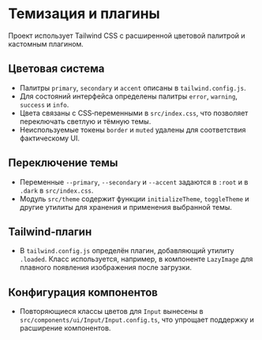 # Темизация и плагины

Проект использует Tailwind CSS с расширенной цветовой палитрой и кастомным плагином.

## Цветовая система
- Палитры `primary`, `secondary` и `accent` описаны в `tailwind.config.js`.
- Для состояний интерфейса определены палитры `error`, `warning`, `success` и `info`.
- Цвета связаны с CSS‑переменными в `src/index.css`, что позволяет переключать светлую и тёмную темы.
- Неиспользуемые токены `border` и `muted` удалены для соответствия фактическому UI.

## Переключение темы
- Переменные `--primary`, `--secondary` и `--accent` задаются в `:root` и в `.dark` в `src/index.css`.
- Модуль `src/theme` содержит функции `initializeTheme`, `toggleTheme` и другие утилиты для хранения и применения выбранной темы.

## Tailwind‑плагин
- В `tailwind.config.js` определён плагин, добавляющий утилиту `.loaded`. Класс используется, например, в компоненте `LazyImage` для плавного появления изображения после загрузки.

## Конфигурация компонентов
- Повторяющиеся классы цветов для `Input` вынесены в `src/components/ui/Input/Input.config.ts`, что упрощает поддержку и расширение компонентов.
